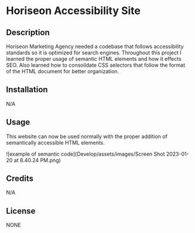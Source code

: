 # Horiseon Accessibility Site

## Description

Horiseon Marketing Agency needed a codebase that follows accessibility standards so it is optimized for search engines. Throughout this project I learned the proper usage of semantic HTML elements and how it effects SEO. Also learned how to consolidate CSS selectors that follow the format of the HTML document for better organization.

## Installation

N/A

## Usage

This website can now be used normally with the proper addition of semantically accessible HTML elements.

![example of semantic code](Develop/assets/images/Screen Shot 2023-01-20 at 8.40.24 PM.png)

## Credits

N/A

## License

NONE
